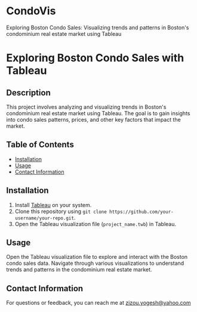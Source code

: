 # CondoVis
Exploring Boston Condo Sales: Visualizing trends and patterns in Boston's condominium real estate market using Tableau

# Exploring Boston Condo Sales with Tableau

## Description
This project involves analyzing and visualizing trends in Boston's condominium real estate market using Tableau. The goal is to gain insights into condo sales patterns, prices, and other key factors that impact the market.

## Table of Contents
- [Installation](#installation)
- [Usage](#usage)
- [Contact Information](#contact-information)


## Installation
1. Install [Tableau](https://www.tableau.com/) on your system.
2. Clone this repository using `git clone https://github.com/your-username/your-repo.git`.
3. Open the Tableau visualization file (`project_name.twb`) in Tableau.

## Usage
Open the Tableau visualization file to explore and interact with the Boston condo sales data. Navigate through various visualizations to understand trends and patterns in the condominium real estate market.

## Contact Information
For questions or feedback, you can reach me at zizou.yogesh@yahoo.com


